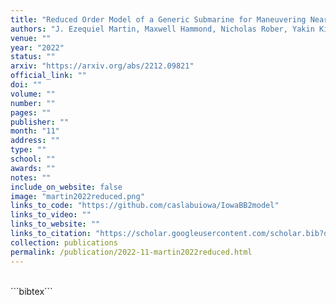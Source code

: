 ```yaml
---
title: "Reduced Order Model of a Generic Submarine for Maneuvering Near the Surface"
authors: "J. Ezequiel Martin, Maxwell Hammond, Nicholas Rober, Yakin Kim, Venanzio Cichella, Pablo Carrica"
venue: ""
year: "2022"
status: ""
arxiv: "https://arxiv.org/abs/2212.09821"
official_link: ""
doi: ""
volume: ""
number: ""
pages: ""
publisher: ""
month: "11"
address: ""
type: ""
school: ""
awards: ""
notes: ""
include_on_website: false
image: "martin2022reduced.png"
links_to_code: "https://github.com/caslabuiowa/IowaBB2model"
links_to_video: ""
links_to_website: ""
links_to_citation: "https://scholar.googleusercontent.com/scholar.bib?q=info:r293GqqQ1sgJ:scholar.google.com/&output=citation&scisdr=ClHRFPx3ELHowyBMZnk:AFWwaeYAAAAAZYhKfnmgL1M7Fyj3a_PDYja2iRM&scisig=AFWwaeYAAAAAZYhKfi4dJaBJEMCGzFT0Im1bYgo&scisf=4&ct=citation&cd=-1&hl=en&scfhb=1"
collection: publications
permalink: /publication/2022-11-martin2022reduced.html
---
```

<br/>
```bibtex```